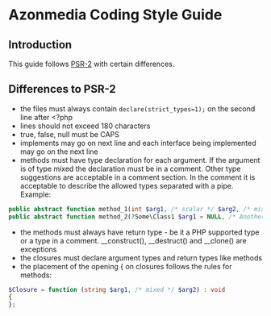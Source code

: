 # Azonmedia Coding Style Guide

## Introduction

This guide follows [PSR-2](https://www.php-fig.org/psr/psr-2/) with certain differences.

## Differences to PSR-2
- the files must always contain `declare(strict_types=1);` on the second line after <?php
- lines should not exceed 180 characters
- true, false, null must be CAPS
- implements may go on next line and each interface being implemented may go on the next line
- methods must have type declaration for each argument. If the argument is of type mixed the declaration must be in a comment. Other type suggestions are acceptable in a comment section. In the comment it is acceptable to describe the allowed types separated with a pipe. Example:
```php
public abstract function method_1(int $arg1, /* scalar */ $arg2, /* mixed */ $arg3, /* resource */ $arg4) : void;
public abstract function method_2(?Some\Class1 $arg1 = NULL, /* Another\Class2 | int | NULL */ $arg2) : /* mixed */
```
- the methods must always have return type - be it a PHP supported type or a type in a comment. __construct(), __destruct() and __clone() are exceptions
- the closures must declare argument types and return types like methods
- the placement of the opening { on closures follows the rules for methods:
```php
$Closure = function (string $arg1, /* mixed */ $arg2) : void
{
};
```
